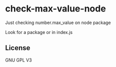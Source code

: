 # check-max-value-node

Just checking number.max_value on node package

Look for a package or in index.js

## License

GNU GPL V3
